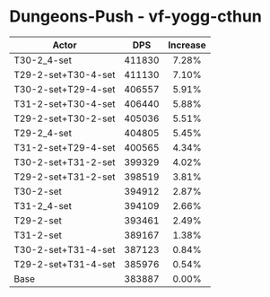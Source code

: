 # Dungeons-Push - vf-yogg-cthun
| Actor | DPS | Increase |
|---|:---:|:---:|
|T30-2_4-set|411830|7.28%|
|T29-2-set+T30-4-set|411130|7.10%|
|T30-2-set+T29-4-set|406557|5.91%|
|T31-2-set+T30-4-set|406440|5.88%|
|T29-2-set+T30-2-set|405036|5.51%|
|T29-2_4-set|404805|5.45%|
|T31-2-set+T29-4-set|400565|4.34%|
|T30-2-set+T31-2-set|399329|4.02%|
|T29-2-set+T31-2-set|398519|3.81%|
|T30-2-set|394912|2.87%|
|T31-2_4-set|394109|2.66%|
|T29-2-set|393461|2.49%|
|T31-2-set|389167|1.38%|
|T30-2-set+T31-4-set|387123|0.84%|
|T29-2-set+T31-4-set|385976|0.54%|
|Base|383887|0.00%|
